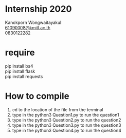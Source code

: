 # Internship 2020
Kanokporn Wongwaitayakul  
61090008@kmitl.ac.th  
0830122282

# require 
pip install bs4  
pip install flask  
pip install requests

# How to compile
1. cd to the location of the file from the terminal
2. type in the python3 Question1.py to run the question1
3. type in the python3 Question2.py to run the question2
4. type in the python3 Question3.py to run the question3
5. type in the python3 Question4.py to run the question4
